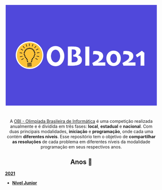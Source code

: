 <div align="center">
  <img width="500" src="content/banner.jpg"/>
</div>
<h1></h1>
<p align="center">
  A <a href="https://olimpiada.ic.unicamp.br/">OBI - Olimpíada Brasileira de Informática</a> é uma competição realizada anualmente e é dividida em três fases: <strong>local</strong>, <strong>estadual</strong> e <strong>nacional</strong>. Com duas principais modalidades, <strong>iniciação</strong> e <strong>programação</strong>, onde cada uma contém <strong>diferentes níveis</strong>. Esse repositório tem o objetivo de <strong>compartilhar as resoluções</strong> de cada problema em diferentes níveis da modalidade programação em seus respectivos anos.
</p>


<h2 align="center">Anos 📕</h2>

[**2021**](https://github.com/PedroHdev/OBI/tree/main/2021)

- [**Nível Junior**](https://github.com/PedroHdev/OBI/tree/main/junior)



